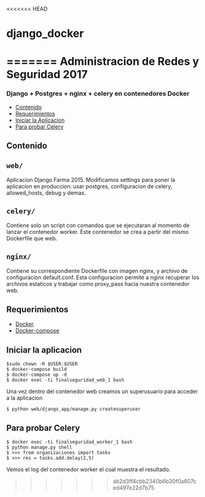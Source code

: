 <<<<<<< HEAD
# django_docker
=======
Administracion de Redes y Seguridad 2017
=========================================

### Django + Postgres + nginx + celery en contenedores Docker ###


  - [Contenido](#contenido)
  - [Requerimientos](#requerimientos)
  - [Iniciar la Aplicacion](#iniciar-la-aplicacion)
  - [Para probar Celery](#para-probar-celery)
  

## Contenido ##

``web/``
---------

Aplicacion Django Farma 2015. Modificamos settings para poner la aplicacion en produccion: usar postgres, configuracion de celery, allowed_hosts, debug y demas.

``celery/``
---------

Contiene solo un script con comandos que se ejecutaran al momento de lanzar el contenedor worker. Este contenedor se crea a partir del mismo Dockerfile que web. 

``nginx/``
---------

Contiene su correspondiente Dockerfile con imagen nginx, y archivo de configuracion default.conf. Esta configuracion permite a nginx recuperar los archivos estaticos y trabajar como proxy_pass hacia nuestra contenedor web. 

## Requerimientos ##

  - [Docker][docker-path].
  - [Docker-compose][docker-compose-path]

[docker-path]: https://www.docker.com/get-docker/
[docker-compose-path]: https://docs.docker.com/compose/

## Iniciar la aplicacion ##

    $sudo chown -R $USER:$USER
    $ docker-compose build
    $ docker-compose up -d
    $ docker exec -ti finalseguridad_web_1 bash

Una vez dentro del contenedor web creamos un superusuario para acceder a la aplicacion

    $ python web/django_app/manage.py createsuperuser  

## Para probar Celery ##

    $ docker exec -ti finalseguridad_worker_1 bash
    $ python manage.py shell
    $ >>> from organizaciones import tasks
    $ >>> res = tasks.add.delay(2,5)

Vemos el log del contenedor worker el cual muestra el resultado.
>>>>>>> ab2d3ff4cbb2340b6b30f0a607ced497e22d7b75
